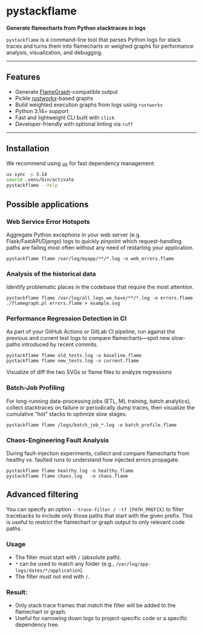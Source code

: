 # pystackflame

**Generate flamecharts from Python stacktraces in logs**

`pystackflame` is a command-line tool that parses Python logs for stack traces and turns them into flamecharts or weighed graphs for performance analysis, visualization, and debugging.

---

## Features

- Generate [FlameGraph](https://github.com/brendangregg/FlameGraph)-compatible output
- Pickle [rustworkx](https://github.com/Qiskit/rustworkx)-based graphs
- Build weighted execution graphs from logs using `rustworkx`
- Python 3.14+ support
- Fast and lightweight CLI built with `click`
- Developer-friendly with optional linting via `ruff`

---

## Installation

We recommend using [`uv`](https://github.com/astral-sh/uv) for fast dependency management:

```bash
uv sync -p 3.14
source .venv/bin/activate
pystackflame --help
```

## Possible applications

### Web Service Error Hotspots
Aggregate Python exceptions in your web server (e.g. Flask/FastAPI/Django) logs to quickly pinpoint which request-handling paths are failing most often without any need of restarting your application.
```shell 
pystackflame flame /var/log/myapp/**/*.log -o web_errors.flame
```
### Analysis of the historical data
Identify problematic places in the codebase that require the most attention.
```shell 
pystackflame flame /var/log/all_logs_we_have/**/*.log -o errors.flame
./flamegraph.pl errors.flame > example.svg
```

### Performance Regression Detection in CI
As part of your GitHub Actions or GitLab CI pipeline, run against the previous and current test logs to compare flamecharts—spot new slow-paths introduced by recent commits.
```shell
pystackflame flame old_tests.log -o baseline.flame
pystackflame flame new_tests.log -o current.flame
```
Visualize of diff the two SVGs or flame files to analyze regressions

### Batch-Job Profiling
For long-running data-processing jobs (ETL, ML training, batch analytics), collect stacktraces on failure or periodically dump traces, then visualize the cumulative “hot” stacks to optimize slow stages.
```shell
pystackflame flame /logs/batch_job_*.log -o batch_profile.flame
```

### Chaos-Engineering Fault Analysis
During fault-injection experiments, collect and compare flamecharts from healthy vs. faulted runs to understand how injected errors propagate.
```shell
pystackflame flame healthy.log -o healthy.flame
pystackflame flame chaos.log   -o chaos.flame
```

## Advanced filtering

You can specify an option 
`--trace-filter / -tf [PATH_PREFIX]`
to filter tracebacks to include only those paths that start with the given prefix.
This is useful to restrict the flamechart or graph output to only relevant code paths.

### Usage
- The filter must start with `/` (absolute path).
- `*` can be used to match any folder (e.g., `/var/log/app-logs/dates/*/application`).
- The filter must not end with `/`.

### Result:
- Only stack trace frames that match the filter will be added to the flamechart or graph.
- Useful for narrowing down logs to project-specific code or a specific dependency tree.
